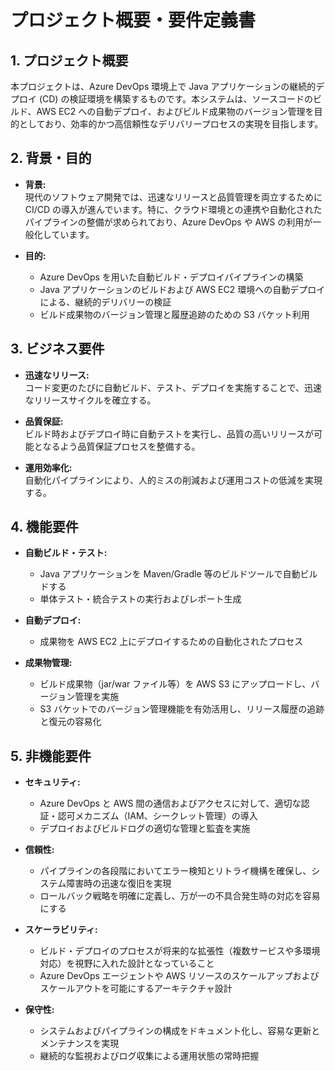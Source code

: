 # プロジェクト概要・要件定義書

## 1. プロジェクト概要

本プロジェクトは、Azure DevOps 環境上で Java アプリケーションの継続的デプロイ (CD) の検証環境を構築するものです。本システムは、ソースコードのビルド、AWS EC2 への自動デプロイ、およびビルド成果物のバージョン管理を目的としており、効率的かつ高信頼性なデリバリープロセスの実現を目指します。

## 2. 背景・目的

- **背景:**  
  現代のソフトウェア開発では、迅速なリリースと品質管理を両立するために CI/CD の導入が進んでいます。特に、クラウド環境との連携や自動化されたパイプラインの整備が求められており、Azure DevOps や AWS の利用が一般化しています。

- **目的:**
  - Azure DevOps を用いた自動ビルド・デプロイパイプラインの構築
  - Java アプリケーションのビルドおよび AWS EC2 環境への自動デプロイによる、継続的デリバリーの検証
  - ビルド成果物のバージョン管理と履歴追跡のための S3 バケット利用

## 3. ビジネス要件

- **迅速なリリース:**  
  コード変更のたびに自動ビルド、テスト、デプロイを実施することで、迅速なリリースサイクルを確立する。

- **品質保証:**  
  ビルド時およびデプロイ時に自動テストを実行し、品質の高いリリースが可能となるよう品質保証プロセスを整備する。

- **運用効率化:**  
  自動化パイプラインにより、人的ミスの削減および運用コストの低減を実現する。

## 4. 機能要件

- **自動ビルド・テスト:**

  - Java アプリケーションを Maven/Gradle 等のビルドツールで自動ビルドする
  - 単体テスト・統合テストの実行およびレポート生成

- **自動デプロイ:**

  - 成果物を AWS EC2 上にデプロイするための自動化されたプロセス

- **成果物管理:**
  - ビルド成果物（jar/war ファイル等）を AWS S3 にアップロードし、バージョン管理を実施
  - S3 バケットでのバージョン管理機能を有効活用し、リリース履歴の追跡と復元の容易化

## 5. 非機能要件

- **セキュリティ:**

  - Azure DevOps と AWS 間の通信およびアクセスに対して、適切な認証・認可メカニズム（IAM、シークレット管理）の導入
  - デプロイおよびビルドログの適切な管理と監査を実施

- **信頼性:**

  - パイプラインの各段階においてエラー検知とリトライ機構を確保し、システム障害時の迅速な復旧を実現
  - ロールバック戦略を明確に定義し、万が一の不具合発生時の対応を容易にする

- **スケーラビリティ:**

  - ビルド・デプロイのプロセスが将来的な拡張性（複数サービスや多環境対応）を視野に入れた設計となっていること
  - Azure DevOps エージェントや AWS リソースのスケールアップおよびスケールアウトを可能にするアーキテクチャ設計

- **保守性:**
  - システムおよびパイプラインの構成をドキュメント化し、容易な更新とメンテナンスを実現
  - 継続的な監視およびログ収集による運用状態の常時把握
